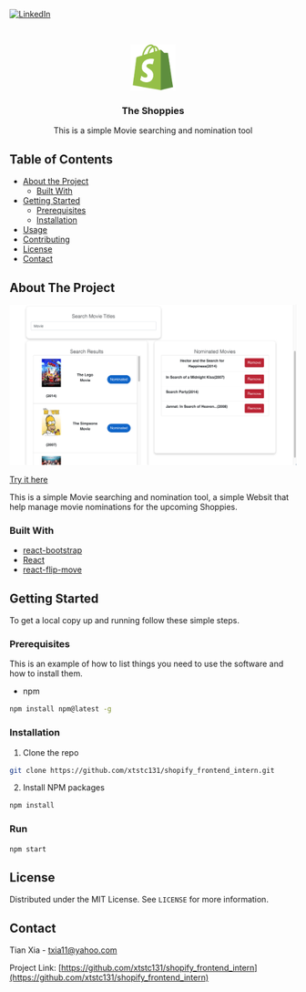 
<!-- PROJECT SHIELDS -->
<!--
*** I'm using markdown "reference style" links for readability.
*** Reference links are enclosed in brackets [ ] instead of parentheses ( ).
*** See the bottom of this document for the declaration of the reference variables
*** for contributors-url, forks-url, etc. This is an optional, concise syntax you may use.
*** https://www.markdownguide.org/basic-syntax/#reference-style-links
-->
[![LinkedIn][linkedin-shield]][linkedin-url]
<!-- PROJECT LOGO -->
<br />
<p align="center">
  <a href="https://github.com/github_username/repo_name">
    <img src="images/logo.png" alt="Logo" width="80" height="80">
  </a>

  <h3 align="center">The Shoppies</h3>

  <p align="center">
    This is a simple Movie searching and nomination tool
  </p>
</p>

<!-- TABLE OF CONTENTS -->
## Table of Contents

* [About the Project](#about-the-project)
  * [Built With](#built-with)
* [Getting Started](#getting-started)
  * [Prerequisites](#prerequisites)
  * [Installation](#installation)
* [Usage](#usage)
* [Contributing](#contributing)
* [License](#license)
* [Contact](#contact)

<!-- ABOUT THE PROJECT -->
## About The Project

[![The Shoppies Screen Shot][product-screenshot]](https://shoppies-malloxia.netlify.app)

[Try it here](https://shoppies-malloxia.netlify.app)

This is a simple Movie searching and nomination tool, a simple Websit that help manage movie nominations for the upcoming Shoppies.
### Built With

* [react-bootstrap](https://github.com/react-bootstrap/react-bootstrap)
* [React](https://github.com/facebook/react)
* [react-flip-move](https://github.com/joshwcomeau/react-flip-move)

<!-- GETTING STARTED -->
## Getting Started

To get a local copy up and running follow these simple steps.

### Prerequisites

This is an example of how to list things you need to use the software and how to install them.
* npm
```sh
npm install npm@latest -g
```

### Installation

1. Clone the repo
```sh
git clone https://github.com/xtstc131/shopify_frontend_intern.git
```
2. Install NPM packages
```sh
npm install
```

### Run
```sh
npm start
```
<!-- LICENSE -->
## License

Distributed under the MIT License. See `LICENSE` for more information.

<!-- CONTACT -->
## Contact

Tian Xia - txia11@yahoo.com

Project Link: [https://github.com/xtstc131/shopify_frontend_intern](https://github.com/xtstc131/shopify_frontend_intern)





<!-- MARKDOWN LINKS & IMAGES -->
<!-- https://www.markdownguide.org/basic-syntax/#reference-style-links -->
[forks-shield]: https://img.shields.io/github/forks/github_username/repo.svg?style=flat-square
[forks-url]: https://github.com/xtstc131/shopify_frontend_intern/network/members
[stars-shield]: https://img.shields.io/github/stars/github_username/repo.svg?style=flat-square
[stars-url]:https://github.com/xtstc131/shopify_frontend_intern/stargazers
[license-shield]: https://img.shields.io/github/license/github_username/repo.svg?style=flat-square
[license-url]: https://github.com/xtstc131/shopify_frontend_intern/blob/master/LICENSE
[linkedin-shield]: https://img.shields.io/badge/-LinkedIn-black.svg?style=flat-square&logo=linkedin&colorB=555
[linkedin-url]: https://www.linkedin.com/in/tian-xia-17b701197/
[product-screenshot]: images/screenshot.png